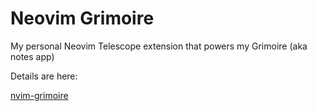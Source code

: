 # Neovim Grimoire

My personal Neovim Telescope extension
that powers my Grimoire (aka notes app)

Details are here:

[nvim-grimoire](https://www.alanwsmith.com/nvim-grimoire/)



